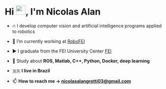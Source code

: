 
<h1 align="left">Hi <img src="https://raw.githubusercontent.com/kaueMarques/kaueMarques/master/hi.gif" height="30px">, I'm Nicolas Alan</h1>

- 🔥 I develop computer vision and artificial intelligence programs applied to robotics

- 🔭 I’m currently working at [RoboFEI](https://github.com/robofei-home)

- ▶️ I graduate from the FEI University Center [FEI](https://portal.fei.edu.br/)

- 💬 Study about **ROS, Matlab, C++, Python, Docker, deep learning**

- 🇧🇷 **I live in Brazil** 

- 📫 **How to reach me -> nicolasalangrotti03@gmail.com**
